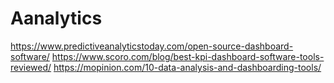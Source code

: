 # Aanalytics

https://www.predictiveanalyticstoday.com/open-source-dashboard-software/
https://www.scoro.com/blog/best-kpi-dashboard-software-tools-reviewed/
https://mopinion.com/10-data-analysis-and-dashboarding-tools/
